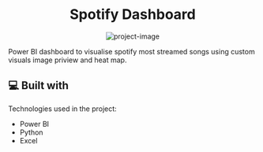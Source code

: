 <h1 align="center" id="title">Spotify Dashboard</h1>

<p align="center"><img src="https://socialify.git.ci/Govind2307/Spotify_Most_Streamed_PBI_dashboard2023/image?font=Source%20Code%20Pro&amp;language=1&amp;name=1&amp;owner=1&amp;pattern=Circuit%20Board&amp;theme=Dark" alt="project-image"></p>

<p id="description">Power BI dashboard to visualise spotify most streamed songs using custom visuals image priview and heat map.</p>



  
  
<h2>💻 Built with</h2>

Technologies used in the project:

*   Power BI
*   Python
*   Excel
